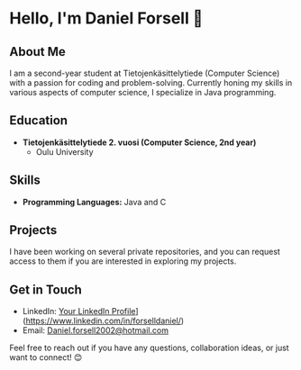# Hello, I'm Daniel Forsell 👋

## About Me
I am a second-year student at Tietojenkäsittelytiede (Computer Science) with a passion for coding and problem-solving. 
Currently honing my skills in various aspects of computer science, I specialize in Java programming.

## Education
- **Tietojenkäsittelytiede 2. vuosi (Computer Science, 2nd year)**
  - Oulu University

## Skills
- **Programming Languages:** Java and C


## Projects
I have been working on several private repositories, and you can request access to them if you are interested in exploring my projects.

## Get in Touch
- LinkedIn: [Your LinkedIn Profile](https://www.linkedin.com/in/yourlinkedinprofile/)](https://www.linkedin.com/in/forselldaniel/)
- Email: Daniel.forsell2002@hotmail.com

Feel free to reach out if you have any questions, collaboration ideas, or just want to connect! 😊

